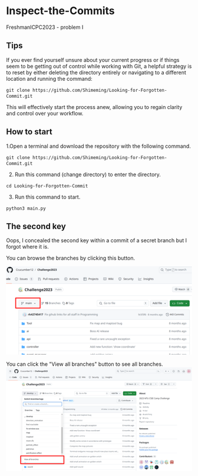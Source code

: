 # Inspect-the-Commits
FreshmanICPC2023 - problem I

## Tips
If you ever find yourself unsure about your current progress or if things seem to be getting out of control while working with Git, a helpful strategy is to reset by either deleting the directory entirely or navigating to a different location and running the command:
```
git clone https://github.com/Shimeming/Looking-for-Forgotten-Commit.git
```
This will effectively start the process anew, allowing you to regain clarity and control over your workflow.

## How to start
1.Open a terminal and download the repository with the following command.
```
git clone https://github.com/Shimeming/Looking-for-Forgotten-Commit.git
```

2. Run this command (change directory) to enter the directory.
```
cd Looking-for-Forgotten-Commit
```

3. Run this command to start.
```
python3 main.py
```

## The second key
Oops, I concealed the second key within a commit of a secret branch but I forgot where it is.

You can browse the branches by clicking this button.

![branch_button](image/branch_button.png)

You can click the "View all branches" button to see all branches.
![view all branches](image/branch_list.png)

